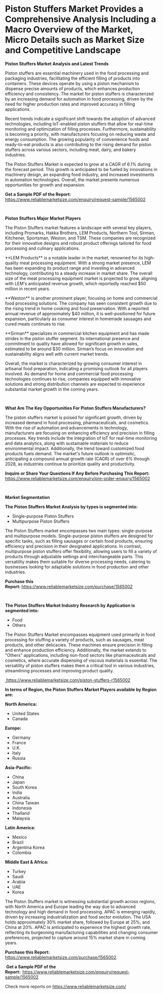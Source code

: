 <p><h1>Piston Stuffers Market Provides a Comprehensive Analysis Including a Macro Overview of the Market, Micro Details such as Market Size and Competitive Landscape</h1></p><p><strong>Piston Stuffers Market Analysis and Latest Trends</strong></p>
<p><p>Piston stuffers are essential machinery used in the food processing and packaging industries, facilitating the efficient filling of products into containers. These devices operate by using a piston mechanism to dispense precise amounts of products, which enhances production efficiency and consistency. The market for piston stuffers is characterized by an increasing demand for automation in food processing, driven by the need for higher production rates and improved accuracy in filling applications.</p><p>Recent trends indicate a significant shift towards the adoption of advanced technologies, including IoT-enabled piston stuffers that allow for real-time monitoring and optimization of filling processes. Furthermore, sustainability is becoming a priority, with manufacturers focusing on reducing waste and energy consumption. The growing popularity of convenience foods and ready-to-eat products is also contributing to the rising demand for piston stuffers across various sectors, including meat, dairy, and bakery industries.</p><p>The Piston Stuffers Market is expected to grow at a CAGR of 6.1% during the forecast period. This growth is anticipated to be fueled by innovations in machinery design, an expanding food industry, and increased investments in automation technologies. Overall, the market presents numerous opportunities for growth and expansion.</p></p>
<p><strong>Get a Sample PDF of the Report:&nbsp;</strong> <a href="https://www.reliablemarketsize.com/enquiry/request-sample/1565002?utm_campaign=2005&utm_medium=2&utm_source=Github&utm_content=ia&utm_term=22022025&utm_id=piston-stuffers">https://www.reliablemarketsize.com/enquiry/request-sample/1565002</a></p>
<p>&nbsp;</p>
<p><strong>Piston Stuffers Major Market Players</strong></p>
<p><p>The Piston Stuffers market features a landscape with several key players, including Promarks, Hakka Brothers, LEM Products, Northern Tool, Sirman, Kitchener, Sportsman, Weston, and TSM. These companies are recognized for their innovative designs and robust product offerings tailored for food processing and culinary applications.</p><p>**LEM Products** is a notable leader in the market, renowned for its high-quality meat processing equipment. With a strong market presence, LEM has been expanding its product range and investing in advanced technology, contributing to a steady increase in market share. The overall size of the meat processing equipment market is projected to grow, aligning with LEM's anticipated revenue growth, which reportedly reached $50 million in recent years.</p><p>**Weston** is another prominent player, focusing on home and commercial food processing solutions. The company has seen consistent growth due to the rising trend in home cooking and food preservation. With a reported annual revenue of approximately $40 million, it is well-positioned for future expansion, particularly as consumer interest in homemade sausages and cured meats continues to rise.</p><p>**Sirman** specializes in commercial kitchen equipment and has made strides in the piston stuffer segment. Its international presence and commitment to quality have allowed for significant growth in sales, estimated to be around $30 million. Sirman’s focus on innovation and sustainability aligns well with current market trends.</p><p>Overall, the market is characterized by growing consumer interest in artisanal food preparation, indicating a promising outlook for all players involved. As demand for home and commercial food processing technologies continues to rise, companies equipped with innovative solutions and strong distribution channels are expected to experience substantial market growth in the coming years.</p></p>
<p>&nbsp;</p>
<p><strong>What Are The Key Opportunities For Piston Stuffers Manufacturers?</strong></p>
<p><p>The piston stuffers market is poised for significant growth, driven by increased demand in food processing, pharmaceuticals, and cosmetics. With the rise of automation and advancements in technology, manufacturers are focusing on enhancing efficiency and precision in filling processes. Key trends include the integration of IoT for real-time monitoring and data analytics, along with sustainable materials to reduce environmental impact. Additionally, the trend toward customized food products fuels demand. The market's future outlook is optimistic, anticipating a compound annual growth rate (CAGR) of over 6% through 2028, as industries continue to prioritize quality and productivity.</p></p>
<p><strong>Inquire or Share Your Questions If Any Before Purchasing This Report:</strong> <a href="https://www.reliablemarketsize.com/enquiry/pre-order-enquiry/1565002?utm_campaign=2005&utm_medium=2&utm_source=Github&utm_content=ia&utm_term=22022025&utm_id=piston-stuffers">https://www.reliablemarketsize.com/enquiry/pre-order-enquiry/1565002</a></p>
<p>&nbsp;</p>
<p><strong>Market Segmentation</strong></p>
<p><strong>The Piston Stuffers Market Analysis by types is segmented into:</strong></p>
<p><ul><li>Single-purpose Piston Stuffers</li><li>Multipurpose Piston Stuffers</li></ul></p>
<p><p>The Piston Stuffers market encompasses two main types: single-purpose and multipurpose models. Single-purpose piston stuffers are designed for specific tasks, such as filling sausages or certain food products, ensuring efficiency and precision in their designated applications. In contrast, multipurpose piston stuffers offer flexibility, allowing users to fill a variety of products through adjustable settings and interchangeable parts. This versatility makes them suitable for diverse processing needs, catering to businesses looking for adaptable solutions in food production and other industries.</p></p>
<p><strong>Purchase this Report:&nbsp;</strong><a href="https://www.reliablemarketsize.com/purchase/1565002?utm_campaign=2005&utm_medium=2&utm_source=Github&utm_content=ia&utm_term=22022025&utm_id=piston-stuffers">https://www.reliablemarketsize.com/purchase/1565002</a></p>
<p>&nbsp;</p>
<p><strong>The Piston Stuffers Market Industry Research by Application is segmented into:</strong></p>
<p><ul><li>Food</li><li>Others</li></ul></p>
<p><p>The Piston Stuffers Market encompasses equipment used primarily in food processing for stuffing a variety of products, such as sausages, meat products, and other delicacies. These machines ensure precision in filling and enhance production efficiency. Additionally, the market extends to "Others" applications, including non-food sectors like pharmaceuticals and cosmetics, where accurate dispensing of viscous materials is essential. The versatility of piston stuffers makes them a critical tool in various industries, streamlining processes and improving product quality.</p></p>
<p><a href="https://www.reliablemarketsize.com/piston-stuffers-r1565002?utm_campaign=2005&utm_medium=2&utm_source=Github&utm_content=ia&utm_term=22022025&utm_id=piston-stuffers">&nbsp;https://www.reliablemarketsize.com/piston-stuffers-r1565002</a></p>
<p><strong>In terms of Region, the Piston Stuffers Market Players available by Region are:</strong></p>
<p>
    <p> <strong> North America: </strong>
        <ul>
            <li>United States</li>
            <li>Canada</li>
        </ul>
        </p> 
    <p> <strong> Europe: </strong>
        <ul>
            <li>Germany</li>
            <li>France</li>
            <li>U.K.</li>
            <li>Italy</li>
            <li>Russia</li>
        </ul>
        </p> 
    <p> <strong> Asia-Pacific: </strong>
        <ul>
            <li>China</li>
            <li>Japan</li>
            <li>South Korea</li>
            <li>India</li>
            <li>Australia</li>
            <li>China Taiwan</li>
            <li>Indonesia</li>
            <li>Thailand</li>
            <li>Malaysia</li>
        </ul>
        </p> 
    <p> <strong> Latin America: </strong>
        <ul>
            <li>Mexico</li>
            <li>Brazil</li>
            <li>Argentina Korea</li>
            <li>Colombia</li>
        </ul>
        </p> 
    <p> <strong> Middle East & Africa: </strong>
        <ul>
            <li>Turkey</li>
            <li>Saudi</li>
            <li>Arabia</li>
            <li>UAE</li>
            <li>Korea</li>
        </ul>
    </p>
    </p>
<p><p>The Piston Stuffers market is witnessing substantial growth across regions, with North America and Europe leading the way due to advanced technology and high demand in food processing. APAC is emerging rapidly, driven by increasing industrialization and food sector evolution. The USA holds approximately 30% market share, followed by Europe at 25%, and China at 20%. APAC is anticipated to experience the highest growth rate, reflecting its burgeoning manufacturing capabilities and changing consumer preferences, projected to capture around 15% market share in coming years.</p></p>
<p><strong>Purchase this Report: </strong><a href="https://www.reliablemarketsize.com/purchase/1565002?utm_campaign=2005&utm_medium=2&utm_source=Github&utm_content=ia&utm_term=22022025&utm_id=piston-stuffers">https://www.reliablemarketsize.com/purchase/1565002</a></p>
<p>&nbsp;<strong>Get a Sample PDF of the Report:&nbsp;&nbsp;</strong><a href="https://www.reliablemarketsize.com/enquiry/request-sample/1565002?utm_campaign=2005&utm_medium=2&utm_source=Github&utm_content=ia&utm_term=22022025&utm_id=piston-stuffers">https://www.reliablemarketsize.com/enquiry/request-sample/1565002</a></p>
<p><strong></strong></p>
<p>Check more reports on <a href="https://www.reliablemarketsize.com/?utm_campaign=2005&utm_medium=2&utm_source=Github&utm_content=ia&utm_term=22022025&utm_id=piston-stuffers">https://www.reliablemarketsize.com/</a></p>